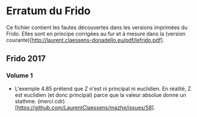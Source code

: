 # Erratum du Frido

Ce fichier contient les fautes découvertes dans les versions imprimées du Frido. Elles sont en principe corrigées au fur et à mesure dans la (version courante)[http://laurent.claessens-donadello.eu/pdf/lefrido.pdf].

## Frido 2017


### Volume 1

- L'exemple 4.85 prétend que Z n'est ni principal ni euclidien. En réalité, Z est euclidien (et donc principal) parce que la valeur absolue donne un stathme. (merci cdr)[https://github.com/LaurentClaessens/mazhe/issues/58].



